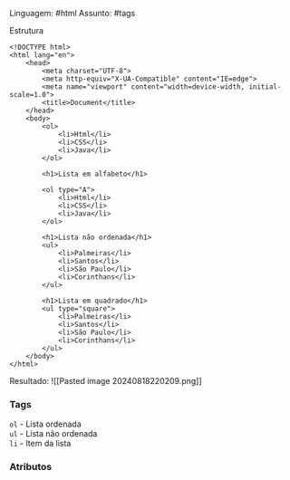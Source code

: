 Linguagem: #html
Assunto: #tags 


Estrutura
```gdscript
<!DOCTYPE html>  
<html lang="en">  
	<head>  
		<meta charset="UTF-8">  
		<meta http-equiv="X-UA-Compatible" content="IE=edge">  
		<meta name="viewport" content="width=device-width, initial-scale=1.0">  
		<title>Document</title>  
	</head>
	<body>
		<ol>
			<li>Html</li>
			<li>CSS</li>
			<li>Java</li>
		</ol>
		
		<h1>Lista em alfabeto</h1>
			
		<ol type="A">
			<li>Html</li>
			<li>CSS</li>
			<li>Java</li>
		</ol>
		
		<h1>Lista não ordenada</h1>
		<ul>
			<li>Palmeiras</li>
			<li>Santos</li>
			<li>São Paulo</li>
			<li>Corinthans</li>
		</ul>
		
		<h1>Lista em quadrado</h1>
		<ul type="square">
			<li>Palmeiras</li>
			<li>Santos</li>
			<li>São Paulo</li>
			<li>Corinthans</li>
		</ul>  
	</body>  
</html> 
```

Resultado:
![[Pasted image 20240818220209.png]]

### Tags
`ol` - Lista ordenada  
`ul` - Lista não ordenada  
`li` - Item da lista
### Atributos

